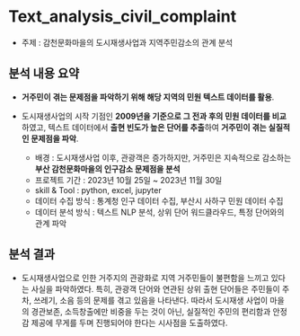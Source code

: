 # Text_analysis_civil_complaint
- 주제 : 감천문화마을의 도시재생사업과 지역주민감소의 관계 분석 

## 분석 내용 요약
  
  - **거주민이 겪는 문제점을 파악하기 위해 해당 지역의 민원 텍스트 데이터를 활용**.
  
  - 도시재생사업의 시작 기점인 **2009년을 기준으로 그 전과 후의 민원 데이터를 비교**하였고, 텍스트 데이터에서 **출현 빈도가 높은 단어를 추출**하여 **거주민이 겪는 실질적인 문제점을 파악**.
    
      - 배경 : 도시재생사업 이후, 관광객은 증가하지만, 거주민은 지속적으로 감소하는 **부산 감천문화마을의 인구감소 문제점을 분석**
      - 프로젝트 기간 : 2023년 10월 25일 ~ 2023년 11월 30일
      - skill & Tool : python, excel, jupyter
      - 데이터 수집 방식 : 통계청 인구 데이터 수집, 부산시 사하구 민원 데이터 수집
      - 데이터 분석 방식 : 텍스트 NLP 분석, 상위 단어 워드클라우드, 특정 단어와의 관계 파악

## 분석 결과

- 도시재생사업으로 인한 거주지의 관광화로 지역 거주민들이 불편함을 느끼고 있다는 사실을 파악하였다. 특히, 관광객 단어와 연관된 상위 출현 단어들은 주민들이 주차, 쓰레기, 소음 등의 문제를 겪고 있음을 나타낸다. 따라서 도시재생 사업이 마을의 경관보존, 소득창출에만 비중을 두는 것이 아닌, 실질적인 주민의 편리함과 안정감 제공에 무게를 두며 진행되어야 한다는 시사점을 도출하였다.




